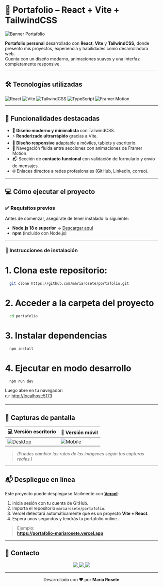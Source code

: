 # 💼 Portafolio – React + Vite + TailwindCSS

![Banner Portafolio](https://github.com/mariarosete/portafolio/blob/main/public/banner.png?raw=true)

**Portafolio personal** desarrollado con **React**, **Vite** y **TailwindCSS**, donde presento mis proyectos, experiencia y habilidades como desarrolladora web.  
Cuenta con un diseño moderno, animaciones suaves y una interfaz completamente responsive.

---

## 🛠 Tecnologías utilizadas

![React](https://img.shields.io/badge/React-20232A?style=for-the-badge&logo=react&logoColor=61DAFB)
![Vite](https://img.shields.io/badge/Vite-646CFF?style=for-the-badge&logo=vite&logoColor=FFD62E)
![TailwindCSS](https://img.shields.io/badge/TailwindCSS-06B6D4?style=for-the-badge&logo=tailwindcss&logoColor=white)
![TypeScript](https://img.shields.io/badge/TypeScript-3178C6?style=for-the-badge&logo=typescript&logoColor=white)
![Framer Motion](https://img.shields.io/badge/Framer%20Motion-0055FF?style=for-the-badge&logo=framer&logoColor=white)

---

## 🚀 Funcionalidades destacadas

- 🎨 **Diseño moderno y minimalista** con TailwindCSS.  
- ⚡ **Renderizado ultrarrápido** gracias a Vite.  
- 📱 **Diseño responsive** adaptable a móviles, tablets y escritorio.  
- 🧭 Navegación fluida entre secciones con animaciones de Framer Motion.  
- 📬 Sección de **contacto funcional** con validación de formulario y envío de mensajes.  
- 🌐 Enlaces directos a redes profesionales (GitHub, LinkedIn, correo).  

---

## 💻 Cómo ejecutar el proyecto

### ✅ Requisitos previos
Antes de comenzar, asegúrate de tener instalado lo siguiente:

- **Node.js 18 o superior** → [Descargar aquí](https://nodejs.org/)
- **npm** (incluido con Node.js)

---

### 🚀 Instrucciones de instalación

# 1. Clona este repositorio:

 ```bash
   git clone https://github.com/mariarosete/portafolio.git
   ```
   
# 2. Acceder a la carpeta del proyecto

 ```bash
   cd portafolio
  ```

# 3. Instalar dependencias

 ```bash
   npm install
  ```

# 4. Ejecutar en modo desarrollo

 ```bash
   npm run dev
  ```

Luego abre en tu navegador:  
👉 [http://localhost:5173](http://localhost:5173)

---

## 📸 Capturas de pantalla

| 💻 Versión escritorio | 📱 Versión móvil |
|-----------------------|-----------------|
| ![Desktop](https://github.com/mariarosete/portafolio/blob/main/public/screenshot-desktop.png?raw=true) | ![Mobile](https://github.com/mariarosete/portafolio/blob/main/public/screenshot-mobile.png?raw=true) |

> *(Puedes cambiar las rutas de las imágenes según tus capturas reales.)*

---

## 📬 Despliegue en línea

Este proyecto puede desplegarse fácilmente con **[Vercel](https://vercel.com)**:

1. Inicia sesión con tu cuenta de GitHub.  
2. Importa el repositorio `mariarosete/portafolio`.  
3. Vercel detectará automáticamente que es un proyecto **Vite + React**.  
4. Espera unos segundos y tendrás tu portafolio online .  

> Ejemplo:  
> **https://portafolio-mariarosete.vercel.app**

---

## 📩 Contacto

<p align="center">
  <a href="mailto:marlarosete89@gmail.com">
    <img src="https://img.shields.io/badge/Gmail-D14836?style=for-the-badge&logo=gmail&logoColor=white" />
  </a>
  <a href="https://linkedin.com/in/mariarosetesuarez">
    <img src="https://img.shields.io/badge/LinkedIn-0077B5?style=for-the-badge&logo=linkedin&logoColor=white" />
  </a>
  <a href="https://github.com/mariarosete">
    <img src="https://img.shields.io/badge/GitHub-100000?style=for-the-badge&logo=github&logoColor=white" />
  </a>
</p>

---

<p align="center">Desarrollado con ❤️ por <b>María Rosete</b> </p>

